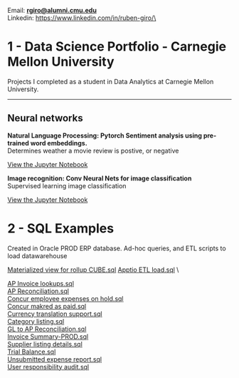 
Email: **rgiro@alumni.cmu.edu**\
Linkedin: https://www.linkedin.com/in/ruben-giro/\

# 1 - Data Science Portfolio - Carnegie Mellon University
Projects I completed as a student in Data Analytics at Carnegie Mellon University.


-------------
<h2> Neural networks</h2>

**Natural Language Processing: Pytorch Sentiment analysis using pre-trained word embeddings.**\
Determines weather a movie review is postive, or negative

[View the Jupyter Notebook](https://github.com/intel698/Portfolio/blob/main/nn_LSTM_Sentiment_analysis.ipynb)

**Image recognition: Conv Neural Nets for image classification**\
Supervised learning image classification

[View the Jupyter Notebook](https://github.com/intel698/Portfolio/blob/main/nn_Convnets%20(1).ipynb)

# 2 - SQL Examples
Created in Oracle PROD ERP database. Ad-hoc queries, and ETL scripts to load datawarehouse  

[Materialized view for rollup CUBE.sql](https://github.com/intel698/Carnegie-Mellon-University/blob/main/SQL/CUBE%20-%20Ending%20balances.sql)
[Apptio ETL load.sql](https://github.com/intel698/Carnegie-Mellon-University/blob/main/SQL/Apptio%20ETL%20load.sql) \

[AP Invoice lookups.sql](https://github.com/intel698/Carnegie-Mellon-University/blob/main/SQL/AP%20Invoice.sql) \
[AP Reconciliation.sql](https://github.com/intel698/Carnegie-Mellon-University/blob/main/SQL/AP%20Reconciliation.sql) \
[Concur employee expenses on hold.sql](https://github.com/intel698/Carnegie-Mellon-University/blob/main/SQL/Concur%20employee%20expenses%20onhold.sql) \
[Concur makred as paid.sql](https://github.com/intel698/Carnegie-Mellon-University/blob/main/SQL/Concur%20marked%20as%20paid.sql) \
[Currency translation support.sql](https://github.com/intel698/Carnegie-Mellon-University/blob/main/SQL/Currency%20translation.sql) \
[Category listing.sql](https://github.com/intel698/Carnegie-Mellon-University/blob/main/SQL/FA%20Categories.sql) \
[GL to AP Reconciliation.sql](https://github.com/intel698/Carnegie-Mellon-University/blob/main/SQL/GL%20to%20AP%20reconciliation.sql) \
[Invoice Summary-PROD.sql](https://github.com/intel698/Carnegie-Mellon-University/blob/main/SQL/Invoice%20summary%20-%20PROD.sql) \
[Supplier listing details.sql](https://github.com/intel698/Carnegie-Mellon-University/blob/main/SQL/Supplier%20reconciliation.sql) \
[Trial Balance.sql](https://github.com/intel698/Carnegie-Mellon-University/blob/main/SQL/Trial%20balance%20-%20Secondary%20ledger%20rec.sql) \
[Unsubmitted expense report.sql](https://github.com/intel698/Carnegie-Mellon-University/blob/main/SQL/Unsubmited%20Expense%20Report.sql) \
[User responsibility audit.sql](https://github.com/intel698/Carnegie-Mellon-University/blob/main/SQL/User%20responsibility%20audit.sql)



